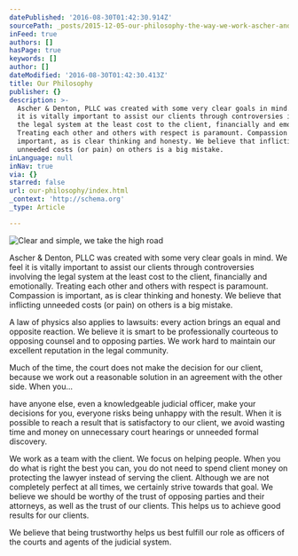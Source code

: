 ```yaml
---
datePublished: '2016-08-30T01:42:30.914Z'
sourcePath: _posts/2015-12-05-our-philosophy-the-way-we-work-ascher-and-denton-pllc-was.md
inFeed: true
authors: []
hasPage: true
keywords: []
author: []
dateModified: '2016-08-30T01:42:30.413Z'
title: Our Philosophy
publisher: {}
description: >-
  Ascher & Denton, PLLC was created with some very clear goals in mind. We feel
  it is vitally important to assist our clients through controversies involving
  the legal system at the least cost to the client, financially and emotionally.
  Treating each other and others with respect is paramount. Compassion is
  important, as is clear thinking and honesty. We believe that inflicting
  unneeded costs (or pain) on others is a big mistake.
inLanguage: null
inNav: true
via: {}
starred: false
url: our-philosophy/index.html
_context: 'http://schema.org'
_type: Article

---
```

![Clear and simple, we take the high road](https://s3-us-west-2.amazonaws.com/the-grid-img/p/02fd9b026ff7653910ea0cceaa2af318b013ec97.jpg)

Ascher & Denton, PLLC was created with some very clear goals in mind. We feel it is vitally important to assist our clients through controversies involving the legal system at the least cost to the client, financially and emotionally. Treating each other and others with respect is paramount. Compassion is important, as is clear thinking and honesty. We believe that inflicting unneeded costs (or pain) on others is a big mistake.

A law of physics also applies to lawsuits: every action brings an equal and opposite reaction. We believe it is smart to be professionally courteous to opposing counsel and to opposing parties. We work hard to maintain our excellent reputation in the legal community.

Much of the time, the court does not make the decision for our client, because we work out a reasonable solution in an agreement with the other side. When you...

have anyone else, even a knowledgeable judicial officer, make your decisions for you, everyone risks being unhappy with the result. When it is possible to reach a result that is satisfactory to our client, we avoid wasting time and money on unnecessary court hearings or unneeded formal discovery.

We work as a team with the client. We focus on helping people. When you do what is right the best you can, you do not need to spend client money on protecting the lawyer instead of serving the client. Although we are not completely perfect at all times, we certainly strive towards that goal. We believe we should be worthy of the trust of opposing parties and their attorneys, as well as the trust of our clients. This helps us to achieve good results for our clients.

We believe that being trustworthy helps us best fulfill our role as officers of the courts and agents of the judicial system.